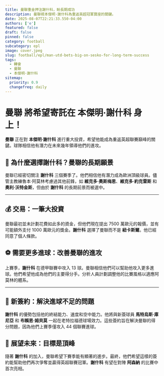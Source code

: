 ```yaml
---
title: 曼聯重金押注謝什科，盼長期成功
description: 曼聯視本傑明·謝什科為重返英超冠軍寶座的關鍵。
date: 2025-08-07T22:21:33.550-04:00
authors: ['e']
featured: false
draft: false
pinned: false
category: football
subcategory: epl
image: cover.jpeg
slug: football/epl/man-utd-bets-big-on-sesko-for-long-term-success
tags:
  - 轉會
  - 曼聯
  - 本傑明·謝什科
sitemap:
  priority: 0.9
  changefreq: daily
---
```


# **曼聯** 將希望寄託在 **本傑明·謝什科** 身上！

**曼聯** 正在對 **本傑明·謝什科** 進行重大投資，希望他能成為重返英超聯賽巔峰的關鍵。球隊相信他有潛力在未來幾年領導他們的進攻。

## 🤔 為什麼選擇謝什科？曼聯的長期願景

曼聯已經密切關注 **謝什科** 三個賽季了。他們相信他有潛力成為歐洲頂級球員。儘管主教練魯本·阿莫林考慮過其他前鋒，如 **維克多·奧斯梅恩**、**維克多·約克雷斯** 和 **奧利·沃特金斯**，但由於 **謝什科** 的長期前景而被選中。

---

## 💰 交易：一筆大投資

曼聯最初並未計劃花費如此多的資金，但他們現在提出 7500 萬歐元的報價，並有可能額外支付 1000 萬歐元的獎金。**謝什科** 選擇了曼聯而不是 **紐卡斯爾**。他已經同意了個人條款。

## ⚽ 需要更多進球：改善曼聯的進攻

上賽季，**謝什科** 在德甲聯賽中攻入 13 球。曼聯相信他們可以幫助他攻入更多進球。他們希望他成為他們的主要得分手。分析人員計劃調整他的比賽風格以適應阿莫林的體系。

---

## 🤝 新簽約：解決進球不足的問題

**謝什科** 的優勢包括他的終結能力、速度和空中能力。他將與新簽球員 **馬特烏斯·庫尼亞** 和 **布賴恩·姆貝莫** 一起在老特拉福德球場效力。這些簽約旨在解決曼聯的得分問題，因為他們上賽季僅攻入 44 個聯賽進球。

## 🚀 展望未來：目標是頂峰

隨著 **謝什科** 的加入，曼聯希望下賽季能有顯著的進步。最終，他們希望這樣的簽約能幫助他們再次爭奪並贏得英超聯賽冠軍。**謝什科** 有望在對陣 **阿森納** 的比賽中首次亮相。